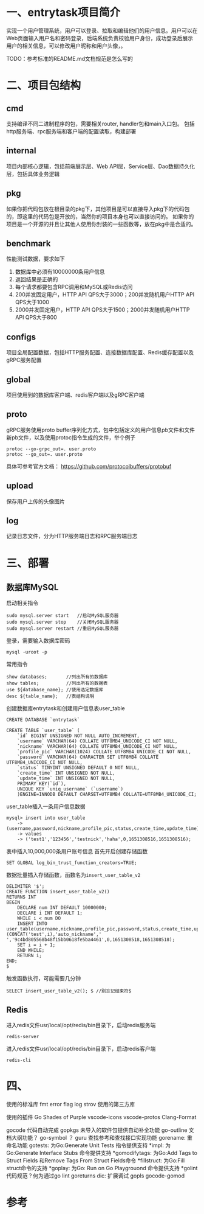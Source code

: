 # 一、entrytask项目简介
实现一个用户管理系统，用户可以登录、拉取和编辑他们的用户信息。用户可以在Web页面输入用户名和密码登录，后端系统负责校验用户身份，成功登录后展示用户的相关信息，可以修改用户昵称和用户头像，。

TODO：参考标准的README.md文档规范是怎么写的

# 二、项目包结构
## cmd
支持编译不同二进制程序的包，需要相关router, handler包和main入口包。
包括http服务端、rpc服务端和客户端的配置读取，构建部署

## internal
项目内部核心逻辑，包括前端展示层、Web API层，Service层、Dao数据持久化层，包括具体业务逻辑

## pkg
如果你把代码包放在根目录的pkg下，其他项目是可以直接导入pkg下的代码包的，即这里的代码包是开放的，当然你的项目本身也可以直接访问的。
如果你的项目是一个开源的并且让其他人使用你封装的一些函数等，放在pkg中是合适的。

## benchmark
性能测试数据，要求如下
1. 数据库中必须有10000000条用户信息
2. 返回结果是正确的
3. 每个请求都要包含RPC调用和MySQL或Redis访问
4. 200并发固定用户，HTTP API QPS大于3000；200并发随机用户HTTP API QPS大于1000
5. 2000并发固定用户，HTTP API QPS大于1500；2000并发随机用户HTTP API QPS大于800

## configs
项目全局配置数据，包括HTTP服务配置、连接数据库配置、Redis缓存配置以及gRPC服务配置

## global
项目使用到的数据库客户端、redis客户端以及gRPC客户端

## proto
gRPC服务使用proto buffer序列化方式，包中包括定义的用户信息pb文件和文件新pb文件，以及使用protoc指令生成的文件，举个例子
```
protoc --go-grpc_out=. user.proto
protoc --go_out=. user.proto
```
具体可参考官方文档： https://github.com/protocolbuffers/protobuf

## upload
保存用户上传的头像图片

## log
记录日志文件，分为HTTP服务端日志和RPC服务端日志


# 三、部署
## 数据库MySQL
启动相关指令
```
sudo mysql.server start   //启动MySQL服务器
sudo mysql.server stop    //关闭MySQL服务器
sudo mysql.server restart //重启MySQL服务器
```

登录，需要输入数据库密码
```
mysql -uroot -p
```
常用指令
```
show databases;       //列出所有的数据库
show tables;          //列出所有的数据表
use ${database_name}; //使用选定数据库
desc ${table_name};   //表结构说明
```
创建数据库entrytask和创建用户信息表user_table
```
CREATE DATABASE `entrytask`

CREATE TABLE `user_table` (
    `id` BIGINT UNSIGNED NOT NULL AUTO_INCREMENT,
    `username` VARCHAR(64) COLLATE UTF8MB4_UNICODE_CI NOT NULL,
    `nickname` VARCHAR(64) COLLATE UTF8MB4_UNICODE_CI NOT NULL,
    `profile_pic` VARCHAR(1024) COLLATE UTF8MB4_UNICODE_CI NOT NULL,
    `password` VARCHAR(64) CHARACTER SET UTF8MB4 COLLATE UTF8MB4_UNICODE_CI NOT NULL,
    `status` TINYINT UNSIGNED DEFAULT 0 NOT NULL,
    `create_time` INT UNSIGNED NOT NULL,
    `update_time` INT UNSIGNED NOT NULL,
    PRIMARY KEY(`id`),
    UNIQUE KEY `uniq_username` (`username`) 
    )ENGINE=INNODB DEFAULT CHARSET=UTF8MB4 COLLATE=UTF8MB4_UNICODE_CI;
```
user_table插入一条用户信息数据
```
mysql> insert into user_table
    -> (username,password,nickname,profile_pic,status,create_time,update_time)
    -> values
    -> ('test1','123456','testnick','haha',0,1651308516,1651308516);
```

表中插入10,000,000条用户账号信息
首先开启创建存储函数
```
SET GLOBAL log_bin_trust_function_creators=TRUE;
```
数据批量插入存储函数，函数名为`insert_user_table_v2`
```
DELIMITER '$';
CREATE FUNCTION insert_user_table_v2()
RETURNS INT
BEGIN
	DECLARE num INT DEFAULT 10000000;
	DECLARE i INT DEFAULT 1;
	WHILE i < num DO
	INSERT INTO user_table(username,nickname,profile_pic,password,status,create_time,update_time)VALUES (CONCAT('test',i),'auto_nickname','  ','9c4bd805568b48f15bb0618fe5ba4461',0,1651308518,1651308518);
	SET i = i + 1;
	END WHILE;
	RETURN i;
END;
$

```
触发函数执行，可能需要几分钟
```
SELECT insert_user_table_v2(); $ //别忘记结束符$
```
## Redis
进入redis文件usr/local/opt/redis/bin目录下，启动redis服务端
```
redis-server
```
进入redis文件usr/local/opt/redis/bin目录下，启动redis客户端
```
redis-cli
```
# 四、 


使用的标准库 fmt error flag log strov
使用的第三方库

使用的插件
Go
Shades of Purple
vscode-icons
vscode-protos
Clang-Format

gocode 代码自动完成
gopkgs 未导入的软件包提供自动补全功能
go-outline 文档大纲功能？
go-symbol ？
guru 查找参考和查找接口实现功能
gorename: 重命名功能
gotests: 为Go:Generate Unit Tests 指令提供支持
*impl: 为Go:Generate Interface Stubs 命令提供支持 
*gomodifytags: 为Go:Add Tags to Struct Fields 和Remove Tags From Struct Fields命令
*fillstruct: 为Go:Fill struct命令的支持
*goplay: 为Go: Run on Go Playgrouond 命令提供支持
*golint 代码规范？何为通过go lint
goreturns
dic: 扩展调试
gopls
gocode-gomod 

# 参考